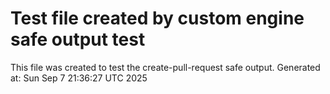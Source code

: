 # Test file created by custom engine safe output test
This file was created to test the create-pull-request safe output.
Generated at: Sun Sep  7 21:36:27 UTC 2025
